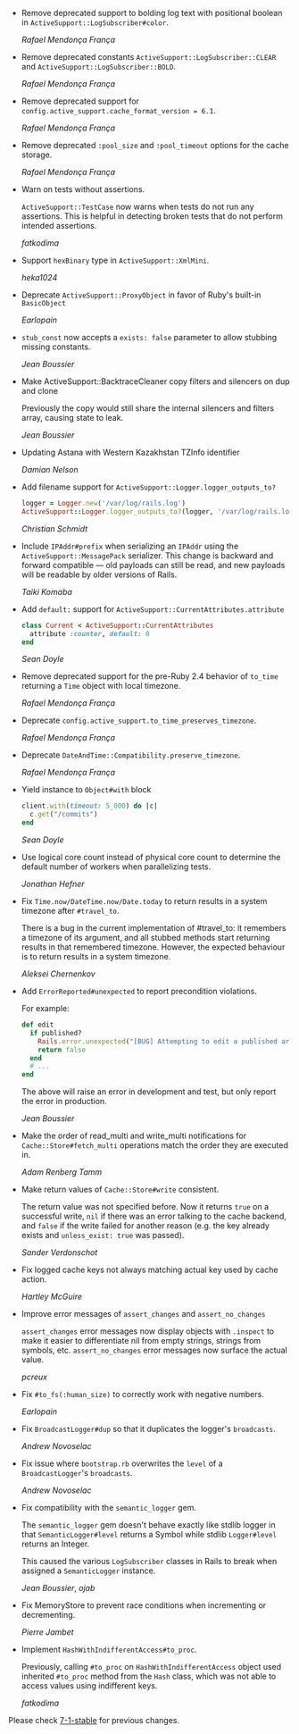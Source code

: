*   Remove deprecated support to bolding log text with positional boolean in `ActiveSupport::LogSubscriber#color`.

    *Rafael Mendonça França*

*   Remove deprecated constants `ActiveSupport::LogSubscriber::CLEAR` and `ActiveSupport::LogSubscriber::BOLD`.

    *Rafael Mendonça França*

*   Remove deprecated support for `config.active_support.cache_format_version = 6.1`.

    *Rafael Mendonça França*

*   Remove deprecated `:pool_size` and `:pool_timeout` options for the cache storage.

    *Rafael Mendonça França*

*   Warn on tests without assertions.

    `ActiveSupport::TestCase` now warns when tests do not run any assertions.
    This is helpful in detecting broken tests that do not perform intended assertions.

    *fatkodima*

*   Support `hexBinary` type in `ActiveSupport::XmlMini`.

    *heka1024*

*   Deprecate `ActiveSupport::ProxyObject` in favor of Ruby's built-in `BasicObject`

    *Earlopain*

*   `stub_const` now accepts a `exists: false` parameter to allow stubbing missing constants.

    *Jean Boussier*

*   Make ActiveSupport::BacktraceCleaner copy filters and silencers on dup and clone

    Previously the copy would still share the internal silencers and filters array,
    causing state to leak.

    *Jean Boussier*

*   Updating Astana with Western Kazakhstan TZInfo identifier

    *Damian Nelson*

*   Add filename support for `ActiveSupport::Logger.logger_outputs_to?`

    ```ruby
    logger = Logger.new('/var/log/rails.log')
    ActiveSupport::Logger.logger_outputs_to?(logger, '/var/log/rails.log')
    ```

    *Christian Schmidt*

*   Include `IPAddr#prefix` when serializing an `IPAddr` using the
    `ActiveSupport::MessagePack` serializer. This change is backward and forward
    compatible — old payloads can still be read, and new payloads will be
    readable by older versions of Rails.

    *Taiki Komaba*

*   Add `default:` support for `ActiveSupport::CurrentAttributes.attribute`

    ```ruby
    class Current < ActiveSupport::CurrentAttributes
      attribute :counter, default: 0
    end
    ```

    *Sean Doyle*

*   Remove deprecated support for the pre-Ruby 2.4 behavior of `to_time` returning a `Time` object with local timezone.

    *Rafael Mendonça França*

*   Deprecate `config.active_support.to_time_preserves_timezone`.

    *Rafael Mendonça França*

*   Deprecate `DateAndTime::Compatibility.preserve_timezone`.

    *Rafael Mendonça França*

*   Yield instance to `Object#with` block

    ```ruby
    client.with(timeout: 5_000) do |c|
      c.get("/commits")
    end
    ```

    *Sean Doyle*

*   Use logical core count instead of physical core count to determine the
    default number of workers when parallelizing tests.

    *Jonathan Hefner*

*   Fix `Time.now/DateTime.now/Date.today` to return results in a system timezone after `#travel_to`.

    There is a bug in the current implementation of #travel_to:
    it remembers a timezone of its argument, and all stubbed methods start
    returning results in that remembered timezone. However, the expected
    behaviour is to return results in a system timezone.

    *Aleksei Chernenkov*

*   Add `ErrorReported#unexpected` to report precondition violations.

    For example:

    ```ruby
    def edit
      if published?
        Rails.error.unexpected("[BUG] Attempting to edit a published article, that shouldn't be possible")
        return false
      end
      # ...
    end
    ```

    The above will raise an error in development and test, but only report the error in production.

    *Jean Boussier*

*   Make the order of read_multi and write_multi notifications for `Cache::Store#fetch_multi` operations match the order they are executed in.

    *Adam Renberg Tamm*

*   Make return values of `Cache::Store#write` consistent.

    The return value was not specified before. Now it returns `true` on a successful write,
    `nil` if there was an error talking to the cache backend, and `false` if the write failed
    for another reason (e.g. the key already exists and `unless_exist: true` was passed).

    *Sander Verdonschot*

*   Fix logged cache keys not always matching actual key used by cache action.

    *Hartley McGuire*

*   Improve error messages of `assert_changes` and `assert_no_changes`

    `assert_changes` error messages now display objects with `.inspect` to make it easier
    to differentiate nil from empty strings, strings from symbols, etc.
    `assert_no_changes` error messages now surface the actual value.

    *pcreux*

*   Fix `#to_fs(:human_size)` to correctly work with negative numbers.

    *Earlopain*

*   Fix `BroadcastLogger#dup` so that it duplicates the logger's `broadcasts`.

    *Andrew Novoselac*

*   Fix issue where `bootstrap.rb` overwrites the `level` of a `BroadcastLogger`'s `broadcasts`.

    *Andrew Novoselac*

*   Fix compatibility with the `semantic_logger` gem.

    The `semantic_logger` gem doesn't behave exactly like stdlib logger in that
    `SemanticLogger#level` returns a Symbol while stdlib `Logger#level` returns an Integer.

    This caused the various `LogSubscriber` classes in Rails to break when assigned a
    `SemanticLogger` instance.

    *Jean Boussier*, *ojab*

*   Fix MemoryStore to prevent race conditions when incrementing or decrementing.

    *Pierre Jambet*

*   Implement `HashWithIndifferentAccess#to_proc`.

    Previously, calling `#to_proc` on `HashWithIndifferentAccess` object used inherited `#to_proc`
    method from the `Hash` class, which was not able to access values using indifferent keys.

    *fatkodima*

Please check [7-1-stable](https://github.com/rails/rails/blob/7-1-stable/activesupport/CHANGELOG.md) for previous changes.
